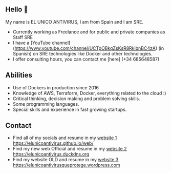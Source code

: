 ## Hello 👋

My name is EL UNICO ANTIVIRUS, I am from Spain and I am SRE.

* Currently working as Freelance and for public and private companies as Staff SRE
* I have a [YouTube channel] (https://www.youtube.com/channel/UCTpOBkqZsKsR8RkibnBC4zA) (in Spanish) on SRE technologies like Docker and other technologies.
* I offer consulting hours, you can contact me [here] (+34 685648587)



## Abilities

* Use of Dockers in production since 2016
* Knowledge of AWS, Terraform, Docker, everything related to the cloud :)
* Critical thinking, decision making and problem solving skills.
* Some programming languages.
* Special skills and experience in fast growing startups.



## Contact

* Find all of my socials and resume in my [website 1](https://elunicoantivirus.github.io/web/) https://elunicoantivirus.github.io/web/
* Find my new web Official and resume in my [website 2](https://elunicoantivirus.duckdns.org) https://elunicoantivirus.duckdns.org
* Find my website OLD and resume in my [website 3](https://elunicoantivirusqueprotege.wordpress.com/) https://elunicoantivirusqueprotege.wordpress.com

